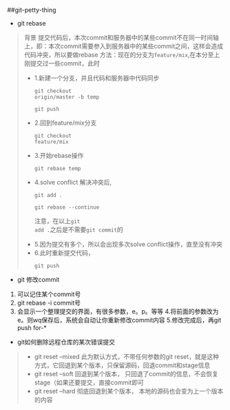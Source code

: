 ##git-petty-thing

*  git rebase
>背景
提交代码后，本次commit和服务器中的某些commit不在同一时间轴上，即：本次commit需要参入到服务器中的某些commit之间，这样会造成代码冲突，所以要做rebase
方法：现在的分支为<code>feature/mix</code>,在本分至上刚提交过一些commit，此时
>*	1.新建一个分支，并且代码和服务器中代码同步
    <pre><code>git checkout origin/master -b temp</code></pre>
    <pre><code>git push</code></pre>
>* 2.回到feature/mix分支
	<pre><code>git checkout feature/mix</code></pre>
>* 3.开始rebase操作
    <pre><code>git rebase temp</code></pre>
>* 4.solve conflict 解决冲突后,
    <pre><code>git add .</code></pre>
    <pre><code>git rebase --continue</code></pre>
    <pre>注意，在以上<code>git add .</code>之后是不需要<code>git commit</code>的</pre>
>* 5.因为提交有多个，所以会出现多次solve conflict操作，直至没有冲突
>* 6.此时重新提交代码，
    <pre><code>git push</code></pre>


* git 修改commit
>

1. 可以记住某个commit号
2. git rebase -i commit号
3. 会显示一个整理提交的界面，有很多参数，e。p。等等
4.将前面的参数改为e。则wq保存后，系统会自动让你重新修改commit内容
5.修改完成后，再git push for-*

*  git如何删除远程仓库的某次错误提交
>* git reset –mixed
>此为默认方式，不带任何参数的git reset，就是这种方式，它回退到某个版本，只保留源码，回退commit和stage信息
>* git reset –soft
>回退到某个版本， 只回退了commit的信息，不会恢复stage（如果还要提交，直接commit即可
>* git reset –hard
>彻底回退到某个版本， 本地的源码也会变为上一个版本的内容